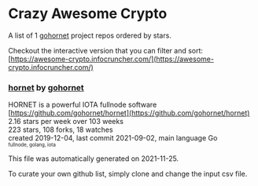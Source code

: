 # Crazy Awesome Crypto
A list of 1 [gohornet](https://github.com/gohornet) project repos ordered by stars.  

Checkout the interactive version that you can filter and sort: 
[https://awesome-crypto.infocruncher.com/](https://awesome-crypto.infocruncher.com/)  


### [hornet](https://github.com/gohornet/hornet) by [gohornet](https://github.com/gohornet)  
HORNET is a powerful IOTA fullnode software  
[https://github.com/gohornet/hornet](https://github.com/gohornet/hornet)  
2.16 stars per week over 103 weeks  
223 stars, 108 forks, 18 watches  
created 2019-12-04, last commit 2021-09-02, main language Go  
<sub><sup>fullnode, golang, iota</sup></sub>


This file was automatically generated on 2021-11-25.  

To curate your own github list, simply clone and change the input csv file.  